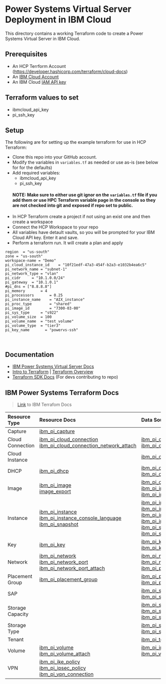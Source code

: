 # Power Systems Virtual Server Deployment in IBM Cloud 
This directory contains a working Terraform code to create a Power Systems Virtual Server in IBM Cloud.
​
## Prerequisites
- An HCP Terrform Account (https://developer.hashicorp.com/terraform/cloud-docs)
- An [IBM Cloud Account](https://cloud.ibm.com/registration)
- An IBM Cloud [IAM API key](https://cloud.ibm.com/docs/account?topic=account-userapikey)
​
## Terraform values to set

 - ibmcloud_api_key
 - pi_ssh_key 

## Setup
The following are for setting up the example terraform for use in HCP Terraform:
 - Clone this repo into your GitHub account.
 - Modify the variables in `variables.tf` as needed or use as-is (see below for for the defaults) 
 - Add required variables:
     - ibmcloud_api_key
     - pi_ssh_key
   #### NOTE: Make sure to either use git ignor on the `variables.tf` file if you add them or use HPC Terraform variable page in the console so they are not checked into git and exposed if repo set to public.
 - In HCP Terraform create a project if not using an exist one and then create a workspace
 - Connect the HCP Workspace to your repo 
 - All variables have detault vaults, so you will be prompted for your IBM Cloud API key. Enter it and save. 
 - Perform a terraform run. It will create a plan and apply
 
```##Default values in variable.tf 
region  = "us-south"
zone = "us-south"
workspace-name = "Demo"
pi_cloud_instance_id	= "10f21edf-47a3-454f-b2a3-e1032b4ea6c5"
pi_network_name	= "subnet-1"
pi_network_type = "vlan"
pi_cidr		= "10.1.0.0/24"
pi_gateway  = "10.1.0.1"
#pi_dns = ["8.8.8.8"]
pi_memory		= 4
pi_processors		= 0.25
pi_instance_name	= "AIX_instance"
pi_proc_type		= "shared"
pi_image_id 		= "7300-03-00"
pi_sys_type		= "s922"
pi_volume_size	= 100
pi_volume_name	= "test_volume"
pi_volume_type	= "tier3"
pi_key_name       = "powervs-ssh"
```


​


## Documentation
 - [IBM Power Systems Virtual Server Docs](https://cloud.ibm.com/docs/power-iaas?topic=power-iaas-getting-started)
 - [Intro to Terraform](https://www.terraform.io/intro) | [Terraform Overview](https://www.terraform.io/language)
 - [Terraform SDK Docs](https://pkg.go.dev/github.com/hashicorp/terraform-plugin-sdk) (For devs contributing to repo)
​
## IBM Power Systems Terraform Docs
> [Link](https://registry.terraform.io/providers/IBM-Cloud/ibm/latest/docs/resources/pi_capture) to IBM Terrafom Docs


| Resource Type | Resource Docs | Data Source Docs |
| :------------ |:------------- | :--------------- |
| Capture | [ibm_pi_capture](https://registry.terraform.io/providers/IBM-Cloud/ibm/latest/docs/resources/pi_capture) |  |
| Cloud Connection | [ibm_pi_cloud_connection](https://registry.terraform.io/providers/IBM-Cloud/ibm/latest/docs/resources/pi_cloud_connection)<br>[ibm_pi_cloud_connection_network_attach](https://registry.terraform.io/providers/IBM-Cloud/ibm/latest/docs/resources/pi_cloud_connection_network_attach) | [ibm_pi_cloud_connection](https://registry.terraform.io/providers/IBM-Cloud/ibm/latest/docs/data-sources/pi_cloud_connection)<br>[ibm_pi_cloud_connections](https://registry.terraform.io/providers/IBM-Cloud/ibm/latest/docs/data-sources/pi_cloud_connections) |
| Cloud Instance |  | [ibm_pi_cloud_instance](https://registry.terraform.io/providers/IBM-Cloud/ibm/latest/docs/data-sources/pi_cloud_instance) |
| DHCP | [ibm_pi_dhcp](https://registry.terraform.io/providers/IBM-Cloud/ibm/latest/docs/resources/pi_dhcp) | [ibm_pi_dhcp](https://registry.terraform.io/providers/IBM-Cloud/ibm/latest/docs/data-sources/pi_dhcp)<br>[ibm_pi_dhcps](https://registry.terraform.io/providers/IBM-Cloud/ibm/latest/docs/data-sources/pi_dhcps) |
| Image | [ibm_pi_image](https://registry.terraform.io/providers/IBM-Cloud/ibm/latest/docs/resources/pi_image)<br>[image_export](https://registry.terraform.io/providers/IBM-Cloud/ibm/latest/docs/resources/pi_image_export) | [ibm_pi_catalog_images](https://registry.terraform.io/providers/IBM-Cloud/ibm/latest/docs/data-sources/pi_catalog_images)<br>[ibm_pi_image](https://registry.terraform.io/providers/IBM-Cloud/ibm/latest/docs/data-sources/pi_image)<br>[ibm_pi_images](https://registry.terraform.io/providers/IBM-Cloud/ibm/latest/docs/data-sources/pi_images) |
| Instance | [ibm_pi_instance](https://registry.terraform.io/providers/IBM-Cloud/ibm/latest/docs/resources/pi_instance)<br>[ibm_pi_instance_console_language](https://registry.terraform.io/providers/IBM-Cloud/ibm/latest/docs/resources/pi_console_language)<br>[ibm_pi_snapshot](https://registry.terraform.io/providers/IBM-Cloud/ibm/latest/docs/resources/pi_snapshot) | [ibm_pi_instance](https://registry.terraform.io/providers/IBM-Cloud/ibm/latest/docs/data-sources/pi_instance)<br>[ibm_pi_instances](https://registry.terraform.io/providers/IBM-Cloud/ibm/latest/docs/data-sources/pi_instances)<br>[ibm_pi_instance_console_languages](https://registry.terraform.io/providers/IBM-Cloud/ibm/latest/docs/data-sources/pi_console_languages)<br>[ibm_pi_instance_ip](https://registry.terraform.io/providers/IBM-Cloud/ibm/latest/docs/data-sources/pi_instance_i)<br>[ibm_pi_snapshot](https://registry.terraform.io/providers/IBM-Cloud/ibm/latest/docs/data-sources/pi_pvm_snapshots)<br>[ibm_pi_snapshots](https://registry.terraform.io/providers/IBM-Cloud/ibm/latest/docs/data-sources/pi_pvm_snapshots) |
| Key | [ibm_pi_key](https://registry.terraform.io/providers/IBM-Cloud/ibm/latest/docs/resources/pi_key) | [ibm_pi_key](https://registry.terraform.io/providers/IBM-Cloud/ibm/latest/docs/data-sources/pi_key)<br>[ibm_pi_keys](https://registry.terraform.io/providers/IBM-Cloud/ibm/latest/docs/data-sources/pi_keys) |
| Network | [ibm_pi_network](https://registry.terraform.io/providers/IBM-Cloud/ibm/latest/docs/resources/pi_network)<br>[ibm_pi_network_port](https://registry.terraform.io/providers/IBM-Cloud/ibm/latest/docs/resources/pi_network_port)<br>[ibm_pi_network_port_attach](https://registry.terraform.io/providers/IBM-Cloud/ibm/latest/docs/resources/pi_network) | [ibm_pi_network](https://registry.terraform.io/providers/IBM-Cloud/ibm/latest/docs/data-sources/pi_network)<br>[ibm_pi_network_port](https://registry.terraform.io/providers/IBM-Cloud/ibm/latest/docs/data-sources/pi_network)<br>[ibm_pi_public_network](https://registry.terraform.io/providers/IBM-Cloud/ibm/latest/docs/data-sources/pi_public_network) |
| Placement Group | [ibm_pi_placement_group](https://registry.terraform.io/providers/IBM-Cloud/ibm/latest/docs/resources/pi_placement_group) | [ibm_pi_placement group](https://registry.terraform.io/providers/IBM-Cloud/ibm/latest/docs/data-sources/pi_placement_group)<br>[ibm_pi_placement_groups](https://registry.terraform.io/providers/IBM-Cloud/ibm/latest/docs/data-sources/pi_placement_groups) |
| SAP | | [ibm_pi_sap_profile](https://registry.terraform.io/providers/IBM-Cloud/ibm/latest/docs/data-sources/pi_sap_profile)<br>[ibm_pi_sap_profiles](https://registry.terraform.io/providers/IBM-Cloud/ibm/latest/docs/data-sources/pi_sap_profiles) |
| Storage Capacity | | [ibm_pi_storage_pool_capacity](https://registry.terraform.io/providers/IBM-Cloud/ibm/latest/docs/data-sources/pi_storage_pool_capacity)<br>[ibm_pi_storage_pools_capacity](https://registry.terraform.io/providers/IBM-Cloud/ibm/latest/docs/data-sources/pi_storage_pools_capacity)<br>[ibm_pi_system_pools]() |
| Storage Type | | [ibm_pi_storage_type_capacity](https://registry.terraform.io/providers/IBM-Cloud/ibm/latest/docs/data-sources/pi_storage_type_capacity)<br>[ibm_pi_storage_types_capacity](https://registry.terraform.io/providers/IBM-Cloud/ibm/latest/docs/data-sources/pi_storage_types_capacity) |
| Tenant | | [ibm_pi_tenant](https://registry.terraform.io/providers/IBM-Cloud/ibm/latest/docs/data-sources/pi_tenant) |
| Volume | [ibm_pi_volume](https://registry.terraform.io/providers/IBM-Cloud/ibm/latest/docs/resources/pi_volume)<br>[ibm_pi_volume_attach](https://registry.terraform.io/providers/IBM-Cloud/ibm/latest/docs/resources/pi_volume_attach) | [ibm_pi_instance_volumes](https://registry.terraform.io/providers/IBM-Cloud/ibm/latest/docs/data-sources/pi_instance_volumes)<br>[ibm_pi_volume](https://registry.terraform.io/providers/IBM-Cloud/ibm/latest/docs/data-sources/pi_volume) |
| VPN | [ibm_pi_ike_policy](https://registry.terraform.io/providers/IBM-Cloud/ibm/latest/docs/resources/pi_vpn_ike_policy)<br>[ibm_pi_ipsec_policy](https://registry.terraform.io/providers/IBM-Cloud/ibm/latest/docs/resources/pi_vpn_ipsec_policy)<br>[ibm_pi_vpn_connection](https://registry.terraform.io/providers/IBM-Cloud/ibm/latest/docs/resources/pi_vpn_connection) |  |
